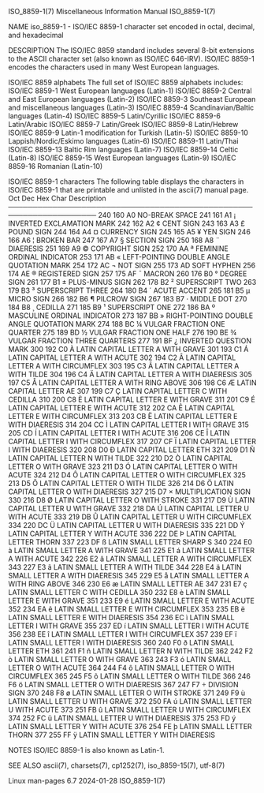 ISO_8859-1(7)						       Miscellaneous Information Manual							 ISO_8859-1(7)

NAME
       iso_8859-1 - ISO/IEC 8859-1 character set encoded in octal, decimal, and hexadecimal

DESCRIPTION
       The  ISO/IEC  8859  standard  includes several 8-bit extensions to the ASCII character set (also known as ISO/IEC 646-IRV).  ISO/IEC 8859-1 encodes the
       characters used in many West European languages.

   ISO/IEC 8859 alphabets
       The full set of ISO/IEC 8859 alphabets includes:
       ISO/IEC 8859-1	 West European languages (Latin-1)
       ISO/IEC 8859-2	 Central and East European languages (Latin-2)
       ISO/IEC 8859-3	 Southeast European and miscellaneous languages (Latin-3)
       ISO/IEC 8859-4	 Scandinavian/Baltic languages (Latin-4)
       ISO/IEC 8859-5	 Latin/Cyrillic
       ISO/IEC 8859-6	 Latin/Arabic
       ISO/IEC 8859-7	 Latin/Greek
       ISO/IEC 8859-8	 Latin/Hebrew
       ISO/IEC 8859-9	 Latin-1 modification for Turkish (Latin-5)
       ISO/IEC 8859-10	 Lappish/Nordic/Eskimo languages (Latin-6)
       ISO/IEC 8859-11	 Latin/Thai
       ISO/IEC 8859-13	 Baltic Rim languages (Latin-7)
       ISO/IEC 8859-14	 Celtic (Latin-8)
       ISO/IEC 8859-15	 West European languages (Latin-9)
       ISO/IEC 8859-16	 Romanian (Latin-10)

   ISO/IEC 8859-1 characters
       The following table displays the characters in ISO/IEC 8859-1 that are printable and unlisted in the ascii(7) manual page.
       Oct   Dec   Hex	 Char	Description
       ────────────────────────────────────────────────────────────────────
       240   160   A0		NO-BREAK SPACE
       241   161   A1	  ¡	INVERTED EXCLAMATION MARK
       242   162   A2	  ¢	CENT SIGN
       243   163   A3	  £	POUND SIGN
       244   164   A4	  ¤	CURRENCY SIGN
       245   165   A5	  ¥	YEN SIGN
       246   166   A6	  ¦	BROKEN BAR
       247   167   A7	  §	SECTION SIGN
       250   168   A8	  ¨	DIAERESIS
       251   169   A9	  ©	COPYRIGHT SIGN
       252   170   AA	  ª	FEMININE ORDINAL INDICATOR
       253   171   AB	  «	LEFT-POINTING DOUBLE ANGLE QUOTATION MARK
       254   172   AC	  ¬	NOT SIGN
       255   173   AD		SOFT HYPHEN
       256   174   AE	  ®	REGISTERED SIGN
       257   175   AF	  ¯	MACRON
       260   176   B0	  °	DEGREE SIGN
       261   177   B1	  ±	PLUS-MINUS SIGN
       262   178   B2	  ²	SUPERSCRIPT TWO
       263   179   B3	  ³	SUPERSCRIPT THREE
       264   180   B4	  ´	ACUTE ACCENT
       265   181   B5	  µ	MICRO SIGN
       266   182   B6	  ¶	PILCROW SIGN
       267   183   B7	  ·	MIDDLE DOT
       270   184   B8	  ¸	CEDILLA
       271   185   B9	  ¹	SUPERSCRIPT ONE
       272   186   BA	  º	MASCULINE ORDINAL INDICATOR
       273   187   BB	  »	RIGHT-POINTING DOUBLE ANGLE QUOTATION MARK
       274   188   BC	  ¼	VULGAR FRACTION ONE QUARTER
       275   189   BD	  ½	VULGAR FRACTION ONE HALF
       276   190   BE	  ¾	VULGAR FRACTION THREE QUARTERS
       277   191   BF	  ¿	INVERTED QUESTION MARK
       300   192   C0	  À	LATIN CAPITAL LETTER A WITH GRAVE
       301   193   C1	  Á	LATIN CAPITAL LETTER A WITH ACUTE
       302   194   C2	  Â	LATIN CAPITAL LETTER A WITH CIRCUMFLEX
       303   195   C3	  Ã	LATIN CAPITAL LETTER A WITH TILDE
       304   196   C4	  Ä	LATIN CAPITAL LETTER A WITH DIAERESIS
       305   197   C5	  Å	LATIN CAPITAL LETTER A WITH RING ABOVE
       306   198   C6	  Æ	LATIN CAPITAL LETTER AE
       307   199   C7	  Ç	LATIN CAPITAL LETTER C WITH CEDILLA
       310   200   C8	  È	LATIN CAPITAL LETTER E WITH GRAVE
       311   201   C9	  É	LATIN CAPITAL LETTER E WITH ACUTE
       312   202   CA	  Ê	LATIN CAPITAL LETTER E WITH CIRCUMFLEX
       313   203   CB	  Ë	LATIN CAPITAL LETTER E WITH DIAERESIS
       314   204   CC	  Ì	LATIN CAPITAL LETTER I WITH GRAVE
       315   205   CD	  Í	LATIN CAPITAL LETTER I WITH ACUTE
       316   206   CE	  Î	LATIN CAPITAL LETTER I WITH CIRCUMFLEX
       317   207   CF	  Ï	LATIN CAPITAL LETTER I WITH DIAERESIS
       320   208   D0	  Ð	LATIN CAPITAL LETTER ETH
       321   209   D1	  Ñ	LATIN CAPITAL LETTER N WITH TILDE
       322   210   D2	  Ò	LATIN CAPITAL LETTER O WITH GRAVE
       323   211   D3	  Ó	LATIN CAPITAL LETTER O WITH ACUTE
       324   212   D4	  Ô	LATIN CAPITAL LETTER O WITH CIRCUMFLEX
       325   213   D5	  Õ	LATIN CAPITAL LETTER O WITH TILDE
       326   214   D6	  Ö	LATIN CAPITAL LETTER O WITH DIAERESIS
       327   215   D7	  ×	MULTIPLICATION SIGN
       330   216   D8	  Ø	LATIN CAPITAL LETTER O WITH STROKE
       331   217   D9	  Ù	LATIN CAPITAL LETTER U WITH GRAVE
       332   218   DA	  Ú	LATIN CAPITAL LETTER U WITH ACUTE
       333   219   DB	  Û	LATIN CAPITAL LETTER U WITH CIRCUMFLEX
       334   220   DC	  Ü	LATIN CAPITAL LETTER U WITH DIAERESIS
       335   221   DD	  Ý	LATIN CAPITAL LETTER Y WITH ACUTE
       336   222   DE	  Þ	LATIN CAPITAL LETTER THORN
       337   223   DF	  ß	LATIN SMALL LETTER SHARP S
       340   224   E0	  à	LATIN SMALL LETTER A WITH GRAVE
       341   225   E1	  á	LATIN SMALL LETTER A WITH ACUTE
       342   226   E2	  â	LATIN SMALL LETTER A WITH CIRCUMFLEX
       343   227   E3	  ã	LATIN SMALL LETTER A WITH TILDE
       344   228   E4	  ä	LATIN SMALL LETTER A WITH DIAERESIS
       345   229   E5	  å	LATIN SMALL LETTER A WITH RING ABOVE
       346   230   E6	  æ	LATIN SMALL LETTER AE
       347   231   E7	  ç	LATIN SMALL LETTER C WITH CEDILLA
       350   232   E8	  è	LATIN SMALL LETTER E WITH GRAVE
       351   233   E9	  é	LATIN SMALL LETTER E WITH ACUTE
       352   234   EA	  ê	LATIN SMALL LETTER E WITH CIRCUMFLEX
       353   235   EB	  ë	LATIN SMALL LETTER E WITH DIAERESIS
       354   236   EC	  ì	LATIN SMALL LETTER I WITH GRAVE
       355   237   ED	  í	LATIN SMALL LETTER I WITH ACUTE
       356   238   EE	  î	LATIN SMALL LETTER I WITH CIRCUMFLEX
       357   239   EF	  ï	LATIN SMALL LETTER I WITH DIAERESIS
       360   240   F0	  ð	LATIN SMALL LETTER ETH
       361   241   F1	  ñ	LATIN SMALL LETTER N WITH TILDE
       362   242   F2	  ò	LATIN SMALL LETTER O WITH GRAVE
       363   243   F3	  ó	LATIN SMALL LETTER O WITH ACUTE
       364   244   F4	  ô	LATIN SMALL LETTER O WITH CIRCUMFLEX
       365   245   F5	  õ	LATIN SMALL LETTER O WITH TILDE
       366   246   F6	  ö	LATIN SMALL LETTER O WITH DIAERESIS
       367   247   F7	  ÷	DIVISION SIGN
       370   248   F8	  ø	LATIN SMALL LETTER O WITH STROKE
       371   249   F9	  ù	LATIN SMALL LETTER U WITH GRAVE
       372   250   FA	  ú	LATIN SMALL LETTER U WITH ACUTE
       373   251   FB	  û	LATIN SMALL LETTER U WITH CIRCUMFLEX
       374   252   FC	  ü	LATIN SMALL LETTER U WITH DIAERESIS
       375   253   FD	  ý	LATIN SMALL LETTER Y WITH ACUTE
       376   254   FE	  þ	LATIN SMALL LETTER THORN
       377   255   FF	  ÿ	LATIN SMALL LETTER Y WITH DIAERESIS

NOTES
       ISO/IEC 8859-1 is also known as Latin-1.

SEE ALSO
       ascii(7), charsets(7), cp1252(7), iso_8859-15(7), utf-8(7)

Linux man-pages 6.7							  2024-01-28								 ISO_8859-1(7)
